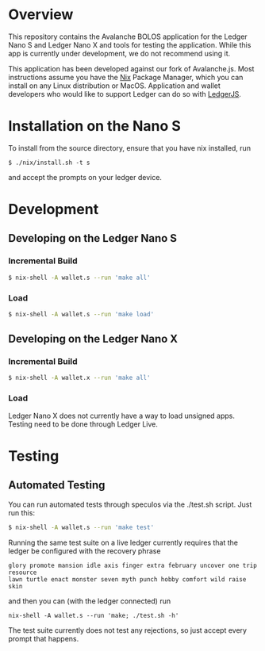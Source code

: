 # Overview

This repository contains the Avalanche BOLOS application for the Ledger Nano S and Ledger Nano X and tools for testing the application. While this app is currently under development, we do not recommend using it.

This application has been developed against our fork of Avalanche.js. Most instructions assume you have the [Nix](https://nixos.org/nix/) Package Manager, which you can install on any Linux distribution or MacOS. Application and wallet developers who would like to support Ledger can do so with [LedgerJS](https://github.com/obsidiansystems/ledgerjs/tree/avax).

# Installation on the Nano S #

To install from the source directory, ensure that you have nix installed, run

```
$ ./nix/install.sh -t s
```

and accept the prompts on your ledger device.

# Development #

## Developing on the Ledger Nano S ##

### Incremental Build ###

``` sh
$ nix-shell -A wallet.s --run 'make all'
```

### Load ###

``` sh
$ nix-shell -A wallet.s --run 'make load'
```

## Developing on the Ledger Nano X ##

### Incremental Build ###

``` sh
$ nix-shell -A wallet.x --run 'make all'
```

### Load ###

Ledger Nano X does not currently have a way to load unsigned apps.
Testing need to be done through Ledger Live.

# Testing #


## Automated Testing ##

You can run automated tests through speculos via the ./test.sh script. Just run
this:

``` sh
$ nix-shell -A wallet.s --run 'make test'
```

Running the same test suite on a live ledger currently requires that the ledger
be configured with the recovery phrase

```
glory promote mansion idle axis finger extra february uncover one trip resource
lawn turtle enact monster seven myth punch hobby comfort wild raise skin
```

and then you can (with the ledger connected) run

```
nix-shell -A wallet.s --run 'make; ./test.sh -h'
```

The test suite currently does not test any rejections, so just accept every
prompt that happens.

